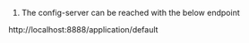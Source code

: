1. The config-server can be reached with the below endpoint

http://localhost:8888/application/default
